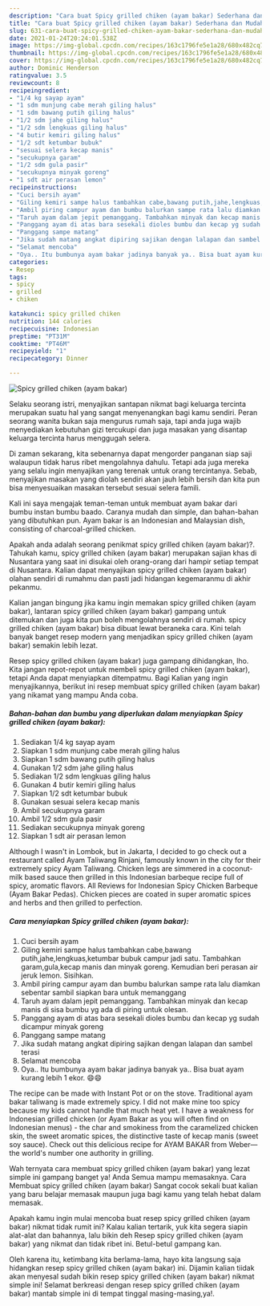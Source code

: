 ```yaml
---
description: "Cara buat Spicy grilled chiken (ayam bakar) Sederhana dan Mudah Dibuat"
title: "Cara buat Spicy grilled chiken (ayam bakar) Sederhana dan Mudah Dibuat"
slug: 631-cara-buat-spicy-grilled-chiken-ayam-bakar-sederhana-dan-mudah-dibuat
date: 2021-01-24T20:24:01.538Z
image: https://img-global.cpcdn.com/recipes/163c1796fe5e1a28/680x482cq70/spicy-grilled-chiken-ayam-bakar-foto-resep-utama.jpg
thumbnail: https://img-global.cpcdn.com/recipes/163c1796fe5e1a28/680x482cq70/spicy-grilled-chiken-ayam-bakar-foto-resep-utama.jpg
cover: https://img-global.cpcdn.com/recipes/163c1796fe5e1a28/680x482cq70/spicy-grilled-chiken-ayam-bakar-foto-resep-utama.jpg
author: Dominic Henderson
ratingvalue: 3.5
reviewcount: 8
recipeingredient:
- "1/4 kg sayap ayam"
- "1 sdm munjung cabe merah giling halus"
- "1 sdm bawang putih giling halus"
- "1/2 sdm jahe giling halus"
- "1/2 sdm lengkuas giling halus"
- "4 butir kemiri giling halus"
- "1/2 sdt ketumbar bubuk"
- "sesuai selera kecap manis"
- "secukupnya garam"
- "1/2 sdm gula pasir"
- "secukupnya minyak goreng"
- "1 sdt air perasan lemon"
recipeinstructions:
- "Cuci bersih ayam"
- "Giling kemiri sampe halus tambahkan cabe,bawang putih,jahe,lengkuas,ketumbar bubuk campur jadi satu. Tambahkan garam,gula,kecap manis dan minyak goreng. Kemudian beri perasan air jeruk lemon. Sisihkan."
- "Ambil piring campur ayam dan bumbu balurkan sampe rata lalu diamkan sebentar sambil siapkan bara untuk memanggang"
- "Taruh ayam dalam jepit pemanggang. Tambahkan minyak dan kecap manis di sisa bumbu yg ada di piring untuk olesan."
- "Panggang ayam di atas bara sesekali dioles bumbu dan kecap yg sudah dicampur minyak goreng"
- "Panggang sampe matang"
- "Jika sudah matang angkat dipiring sajikan dengan lalapan dan sambel terasi"
- "Selamat mencoba"
- "Oya.. Itu bumbunya ayam bakar jadinya banyak ya.. Bisa buat ayam kurang lebih 1 ekor. 😄😄"
categories:
- Resep
tags:
- spicy
- grilled
- chiken

katakunci: spicy grilled chiken 
nutrition: 144 calories
recipecuisine: Indonesian
preptime: "PT31M"
cooktime: "PT46M"
recipeyield: "1"
recipecategory: Dinner

---
```



![Spicy grilled chiken (ayam bakar)](https://img-global.cpcdn.com/recipes/163c1796fe5e1a28/680x482cq70/spicy-grilled-chiken-ayam-bakar-foto-resep-utama.jpg)

Selaku seorang istri, menyajikan santapan nikmat bagi keluarga tercinta merupakan suatu hal yang sangat menyenangkan bagi kamu sendiri. Peran seorang  wanita bukan saja mengurus rumah saja, tapi anda juga wajib menyediakan kebutuhan gizi tercukupi dan juga masakan yang disantap keluarga tercinta harus menggugah selera.

Di zaman  sekarang, kita sebenarnya dapat mengorder panganan siap saji walaupun tidak harus ribet mengolahnya dahulu. Tetapi ada juga mereka yang selalu ingin menyajikan yang terenak untuk orang tercintanya. Sebab, menyajikan masakan yang diolah sendiri akan jauh lebih bersih dan kita pun bisa menyesuaikan masakan tersebut sesuai selera famili. 

Kali ini saya mengajak teman-teman untuk membuat ayam bakar dari bumbu instan bumbu baado. Caranya mudah dan simple, dan bahan-bahan yang dibutuhkan pun. Ayam bakar is an Indonesian and Malaysian dish, consisting of charcoal-grilled chicken.

Apakah anda adalah seorang penikmat spicy grilled chiken (ayam bakar)?. Tahukah kamu, spicy grilled chiken (ayam bakar) merupakan sajian khas di Nusantara yang saat ini disukai oleh orang-orang dari hampir setiap tempat di Nusantara. Kalian dapat menyajikan spicy grilled chiken (ayam bakar) olahan sendiri di rumahmu dan pasti jadi hidangan kegemaranmu di akhir pekanmu.

Kalian jangan bingung jika kamu ingin memakan spicy grilled chiken (ayam bakar), lantaran spicy grilled chiken (ayam bakar) gampang untuk ditemukan dan juga kita pun boleh mengolahnya sendiri di rumah. spicy grilled chiken (ayam bakar) bisa dibuat lewat beraneka cara. Kini telah banyak banget resep modern yang menjadikan spicy grilled chiken (ayam bakar) semakin lebih lezat.

Resep spicy grilled chiken (ayam bakar) juga gampang dihidangkan, lho. Kita jangan repot-repot untuk membeli spicy grilled chiken (ayam bakar), tetapi Anda dapat menyiapkan ditempatmu. Bagi Kalian yang ingin menyajikannya, berikut ini resep membuat spicy grilled chiken (ayam bakar) yang nikamat yang mampu Anda coba.

<!--inarticleads1-->

##### Bahan-bahan dan bumbu yang diperlukan dalam menyiapkan Spicy grilled chiken (ayam bakar):

1. Sediakan 1/4 kg sayap ayam
1. Siapkan 1 sdm munjung cabe merah giling halus
1. Siapkan 1 sdm bawang putih giling halus
1. Gunakan 1/2 sdm jahe giling halus
1. Sediakan 1/2 sdm lengkuas giling halus
1. Gunakan 4 butir kemiri giling halus
1. Siapkan 1/2 sdt ketumbar bubuk
1. Gunakan sesuai selera kecap manis
1. Ambil secukupnya garam
1. Ambil 1/2 sdm gula pasir
1. Sediakan secukupnya minyak goreng
1. Siapkan 1 sdt air perasan lemon


Although I wasn&#39;t in Lombok, but in Jakarta, I decided to go check out a restaurant called Ayam Taliwang Rinjani, famously known in the city for their extremely spicy Ayam Taliwang. Chicken legs are simmered in a coconut-milk based sauce then grilled in this Indonesian barbeque recipe full of spicy, aromatic flavors. All Reviews for Indonesian Spicy Chicken Barbeque (Ayam Bakar Pedas). Chicken pieces are coated in super aromatic spices and herbs and then grilled to perfection. 

<!--inarticleads2-->

##### Cara menyiapkan Spicy grilled chiken (ayam bakar):

1. Cuci bersih ayam
1. Giling kemiri sampe halus tambahkan cabe,bawang putih,jahe,lengkuas,ketumbar bubuk campur jadi satu. Tambahkan garam,gula,kecap manis dan minyak goreng. Kemudian beri perasan air jeruk lemon. Sisihkan.
1. Ambil piring campur ayam dan bumbu balurkan sampe rata lalu diamkan sebentar sambil siapkan bara untuk memanggang
1. Taruh ayam dalam jepit pemanggang. Tambahkan minyak dan kecap manis di sisa bumbu yg ada di piring untuk olesan.
1. Panggang ayam di atas bara sesekali dioles bumbu dan kecap yg sudah dicampur minyak goreng
1. Panggang sampe matang
1. Jika sudah matang angkat dipiring sajikan dengan lalapan dan sambel terasi
1. Selamat mencoba
1. Oya.. Itu bumbunya ayam bakar jadinya banyak ya.. Bisa buat ayam kurang lebih 1 ekor. 😄😄


The recipe can be made with Instant Pot or on the stove. Traditional ayam bakar taliwang is made extremely spicy. I did not make mine too spicy because my kids cannot handle that much heat yet. I have a weakness for Indonesian grilled chicken (or Ayam Bakar as you will often find on Indonesian menus) - the char and smokiness from the caramelized chicken skin, the sweet aromatic spices, the distinctive taste of kecap manis (sweet soy sauce). Check out this delicious recipe for AYAM BAKAR from Weber—the world&#39;s number one authority in grilling. 

Wah ternyata cara membuat spicy grilled chiken (ayam bakar) yang lezat simple ini gampang banget ya! Anda Semua mampu memasaknya. Cara Membuat spicy grilled chiken (ayam bakar) Sangat cocok sekali buat kalian yang baru belajar memasak maupun juga bagi kamu yang telah hebat dalam memasak.

Apakah kamu ingin mulai mencoba buat resep spicy grilled chiken (ayam bakar) nikmat tidak rumit ini? Kalau kalian tertarik, yuk kita segera siapin alat-alat dan bahannya, lalu bikin deh Resep spicy grilled chiken (ayam bakar) yang nikmat dan tidak ribet ini. Betul-betul gampang kan. 

Oleh karena itu, ketimbang kita berlama-lama, hayo kita langsung saja hidangkan resep spicy grilled chiken (ayam bakar) ini. Dijamin kalian tiidak akan menyesal sudah bikin resep spicy grilled chiken (ayam bakar) nikmat simple ini! Selamat berkreasi dengan resep spicy grilled chiken (ayam bakar) mantab simple ini di tempat tinggal masing-masing,ya!.

